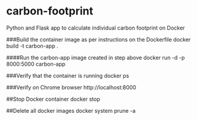 # carbon-footprint
Python and Flask app to calculate individual carbon footprint on Docker

###Build the container image as per instructions on the Dockerfile
docker build -t carbon-app . 


####Run the carbon-app image created in step above
docker run -d -p 8000:5000 carbon-app


###Verify that the container is running
docker ps

###Verify on Chrome browser
http://localhost:8000

##Stop Docker container
docker stop <container ID>

##Delete all docker images
docker system prune -a 
